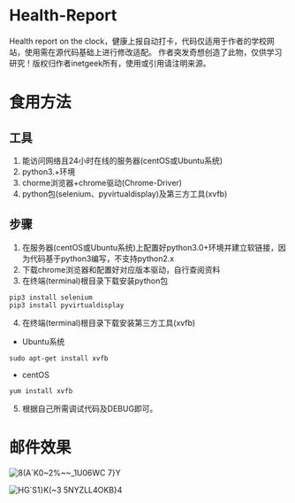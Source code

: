 # Health-Report
Health report on the clock，健康上报自动打卡，代码仅适用于作者的学校网站，使用需在源代码基础上进行修改适配。
作者突发奇想创造了此物，仅供学习研究！版权归作者inetgeek所有，使用或引用请注明来源。
# 食用方法
## 工具
1. 能访问网络且24小时在线的服务器(centOS或Ubuntu系统)
2. python3.+环境
3. chorme浏览器+chrome驱动(Chrome-Driver)
4. python包(selenium、pyvirtualdisplay)及第三方工具(xvfb)
## 步骤
1. 在服务器(centOS或Ubuntu系统)上配置好python3.0+环境并建立软链接，因为代码基于python3编写，不支持python2.x
2. 下载chrome浏览器和配置好对应版本驱动，自行查阅资料
3. 在终端(terminal)根目录下载安装python包
```shell
pip3 install selenium
pip3 install pyvirtualdisplay
```
4. 在终端(terminal)根目录下载安装第三方工具(xvfb)
- Ubuntu系统
```shell
sudo apt-get install xvfb
```
- centOS
```shell
yum install xvfb
```
5. 根据自己所需调试代码及DEBUG即可。
# 邮件效果
![8(A`K0~2%~~_1U06WC 7}Y](https://user-images.githubusercontent.com/42563262/131002196-838b27c2-b068-4bc1-90bb-6628e34588ee.png)

![HG`S1}K(~3 5NYZLL4OKB}4](https://user-images.githubusercontent.com/42563262/130967581-f82889c1-5705-4206-963e-185252ca9c82.png)
